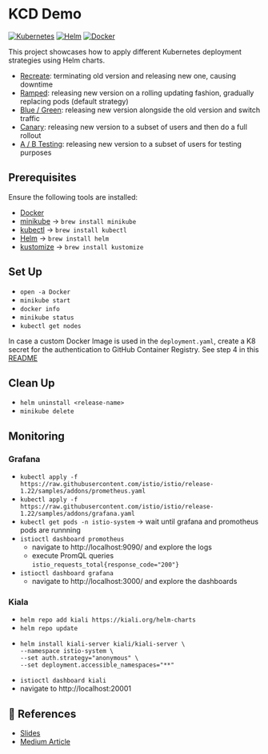 # KCD Demo
[![Kubernetes](https://img.shields.io/badge/Kubernetes-326CE5?logo=kubernetes&logoColor=fff)](#)
[![Helm](https://img.shields.io/badge/Helm-0F1689?logo=helm&logoColor=fff)](#)
[![Docker](https://img.shields.io/badge/Docker-2496ED?logo=docker&logoColor=fff)](#)

This project showcases how to apply different Kubernetes deployment strategies using Helm charts.
- [Recreate](./recreate/README.md): terminating old version and releasing new one, causing downtime
- [Ramped](./ramped/README.md): releasing new version on a rolling updating fashion, gradually replacing pods (default strategy)
- [Blue / Green](./blue-green-deployment-with-helm/README.md): releasing new version alongside the old version and switch traffic
- [Canary](./canary-deployment-with-helm/README.md): releasing new version to a subset of users and then do a full rollout
- [A / B Testing](./a-b-testing/README.md): releasing new version to a subset of users for testing purposes

## Prerequisites
Ensure the following tools are installed:
- [Docker](https://docs.docker.com/desktop/setup/install/mac-install/)
- [minikube](https://minikube.sigs.k8s.io/docs/) -> `brew install minikube`
- [kubectl](https://kubernetes.io/docs/tasks/tools/) -> `brew install kubectl`
- [Helm](https://helm.sh/) -> `brew install helm`
- [kustomize](https://kubectl.docs.kubernetes.io/installation/kustomize/) -> `brew install kustomize`

## Set Up
- `open -a Docker`
- `minikube start`
- `docker info`
- `minikube status`
- `kubectl get nodes`

In case a custom Docker Image is used in the `deployment.yaml`, create a K8 secret for the authentication to GitHub Container Registry. See step 4 in this [README](./docker/README.md)

## Clean Up
- `helm uninstall <release-name>`
- `minikube delete`


## Monitoring
### Grafana
- `kubectl apply -f https://raw.githubusercontent.com/istio/istio/release-1.22/samples/addons/prometheus.yaml`
- `kubectl apply -f https://raw.githubusercontent.com/istio/istio/release-1.22/samples/addons/grafana.yaml`
- `kubectl get pods -n istio-system` -> wait until grafana and promotheus pods are runnning
- `istioctl dashboard promotheus`
    - navigate to http://localhost:9090/ and explore the logs
  - execute PromQL queries `istio_requests_total{response_code="200"}`
- `istioctl dashboard grafana`
  - navigate to http://localhost:3000/ and explore the dashboards

### Kiala
- `helm repo add kiali https://kiali.org/helm-charts`
- `helm repo update`
- ```
  helm install kiali-server kiali/kiali-server \
  --namespace istio-system \
  --set auth.strategy="anonymous" \
  --set deployment.accessible_namespaces="**"
  ```
- `istioctl dashboard kiali`
- navigate to http://localhost:20001




## 🔗 References
- [Slides](https://docs.google.com/presentation/d/e/2PACX-1vQ99ZnVFukQydUL-TljE5CaTNXNvNYteIOnizMLa2KJywtUqNJ1ks0zHLiEMwOM8x6mmyv2qWW0AMMP/pub?start=true&loop=true&delayms=10000)
- [Medium Article](https://medium.com/@stephaniehohenberg/a-guide-to-kubernetes-deployment-strategies-and-traffic-management-ee5f9c3a45aa)



